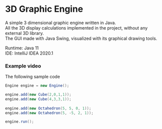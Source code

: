 # 3D Graphic Engine
A simple 3 dimensional graphic engine written in Java.  
All the 3D display calculations implemented in the project,
without any external 3D library.  
The GUI made with Java Swing, visualized with its graphical drawing tools.

Runtime: Java 11  
IDE: IntelliJ IDEA 2020.1

### Example video
The following sample code 

```java
Engine engine = new Engine();

engine.add(new Cube(2,0,1,1));
engine.add(new Cube(4,3,3,1));
    
engine.add(new Octahedron(5, 5, 0, 1));
engine.add(new Octahedron(5, -5, 2, 1));

engine.run();
```